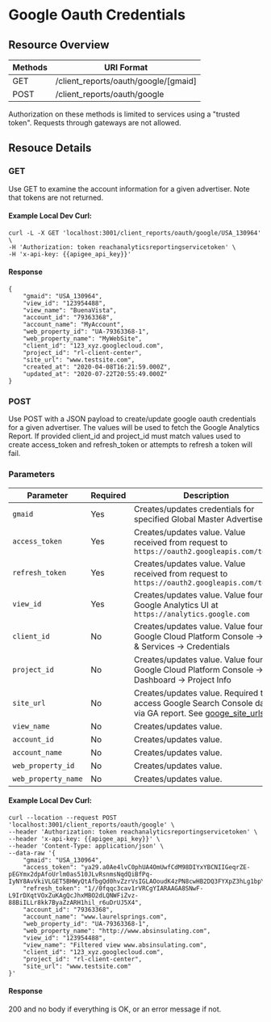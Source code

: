 # Google Oauth Credentials

## Resource Overview

| Methods | URI Format |
|---|---|
| GET |  /client_reports/oauth/google/[gmaid] |
| POST |            /client_reports/oauth/google |

Authorization on these methods is limited to services using a "trusted token".  Requests through gateways are not allowed.

## Resouce Details

### GET

Use GET to examine the account information for a given advertiser.  Note that tokens are not returned.

#### Example Local Dev Curl:

```
curl -L -X GET 'localhost:3001/client_reports/oauth/google/USA_130964' \
-H 'Authorization: token reachanalyticsreportingservicetoken' \
-H 'x-api-key: {{apigee_api_key}}'
```

#### Response

```
{
    "gmaid": "USA_130964",
    "view_id": "123954488",
    "view_name": "BuenaVista",
    "account_id": "79363368",
    "account_name": "MyAccount",
    "web_property_id": "UA-79363368-1",
    "web_property_name": "MyWebSite",
    "client_id": "123_xyz.googlecloud.com",
    "project_id": "rl-client-center",
    "site_url": "www.testsite.com",
    "created_at": "2020-04-08T16:21:59.000Z",
    "updated_at": "2020-07-22T20:55:49.000Z"
}
```

### POST

Use POST with a JSON payload to create/update google oauth credentials for a given advertiser. The values will be used to fetch the Google Analytics Report. If provided client_id and project_id must match values used to create access_token and refresh_token or attempts to refresh a token will fail.

### Parameters

| Parameter | Required | Description |
|---|---|---|
|`gmaid`|Yes|Creates/updates credentials for specified Global Master Advertiser ID|
|`access_token`|Yes|Creates/updates value. Value received from request to `https://oauth2.googleapis.com/token`|
|`refresh_token`|Yes|Creates/updates value. Value received from request to `https://oauth2.googleapis.com/token`|
|`view_id`|Yes|Creates/updates value. Value found in Google Analytics UI at `https://analytics.google.com`|
|`client_id`|No|Creates/updates value. Value found in Google Cloud Platform Console -> API & Services -> Credentials|
|`project_id`|No|Creates/updates value. Value found in Google Cloud Platform Console -> Dashboard -> Project Info|
|`site_url`|No|Creates/updates value. Required to access Google Search Console data via GA report. See [googe_site_urls](https://github.com/GannettDigital/api-docs/blob/master/source/includes/_google_site_urls.md)|
|`view_name`|No| Creates/updates value.|
|`account_id`|No|Creates/updates value.|
|`account_name`|No|Creates/updates value.|
|`web_property_id`|No|Creates/updates value.|
|`web_property_name`|No|Creates/updates value.|


#### Example Local Dev Curl:

```
curl --location --request POST 'localhost:3001/client_reports/oauth/google' \
--header 'Authorization: token reachanalyticsreportingservicetoken' \
--header 'x-api-key: {{apigee_api_key}}' \
--header 'Content-Type: application/json' \
--data-raw '{
	"gmaid": "USA_130964",
	"access_token": "ya29.a0Ae4lvC0phUA4OmUwfCdM98DIYxYBCNIIGeqrZE-pEGYmx2dpAfoUrlm0as510JLvRsnmsNqdQiBfPq-IyNY8AvVkiVLGET5BHWyQtAfbgQd0hvZzrVsIGLAOoudK4zPN8cwHB2DQ3FYXpZ3hLg1bpYAjAL4SNCeAJOF4",
	"refresh_token": "1//0fqqc3cav1rVRCgYIARAAGA8SNwF-L9IrDXqtVOxZuKAgQcJhxMBO2dLQNWFiZvz-88BiILLr8kk7ByaZzARH1hil_r6uDrUJ5X4",
	"account_id": "79363368",
	"account_name": "www.laurelsprings.com",
	"web_property_id": "UA-79363368-1",
	"web_property_name": "http://www.absinsulating.com",
	"view_id": "123954488",
	"view_name": "Filtered view www.absinsulating.com",
    "client_id": "123_xyz.googlecloud.com",
    "project_id": "rl-client-center",
    "site_url": "www.testsite.com"
}'
```

#### Response

200 and no body if everything is OK, or an error message if not.
